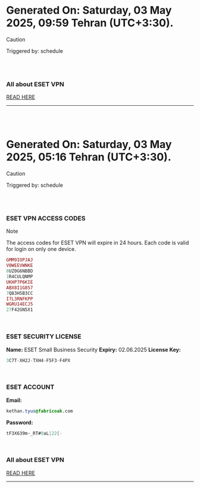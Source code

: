 # Generated On: Saturday, 03 May 2025, 09:59 Tehran (UTC+3:30).

> [!CAUTION]
> Triggered by: schedule

<br><br>

### All about ESET VPN

[READ HERE](https://t.me/F_NiREvil/2113)

---

<br><br>

# Generated On: Saturday, 03 May 2025, 05:16 Tehran (UTC+3:30).

> [!CAUTION]
> Triggered by: schedule

<br><br>

### ESET VPN ACCESS CODES

> [!NOTE]
> The access codes for ESET VPN will expire in 24 hours.
> Each code is valid for login on only one device.

```ruby
GMM9IOPJAJ
V0WEEVWNKE
8UZ0G6NBBD
1R4CULQNMP
UKHP7P6KIE
ABX8I1G857
7Q83H5B3CC
I7L3RNFKPP
WGRU14ECJ5
27F42GN5X1
```

<br>

### ESET SECURITY LICENSE

**Name:** ESET Small Business Security
**Expiry:** 02.06.2025
**License Key:**

```POV-Ray SDL
3C7T-XH2J-TXH4-F5F3-F4PX
```

<br>

### ESET ACCOUNT

**Email:**

```CSS
kethan.tyus@fabricoak.com
```

**Password:**

```POV-Ray SDL
tF3X639m~_RT#0aL|22{-
```

<br>

### All about ESET VPN

[READ HERE](https://t.me/F_NiREvil/2113)

---

<br><br>

